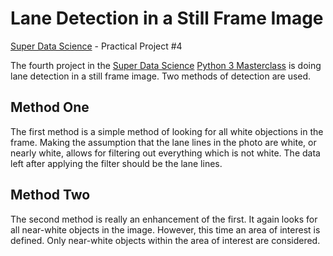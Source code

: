 # Lane Detection in a Still Frame Image
[Super Data Science](https://www.superdatascience.com) - Practical Project #4

The fourth project in the [Super Data Science](https://www.superdatascience.com) [Python 3 Masterclass](https://www.superdatascience.com/courses/python-3-programming-beginner-to-pro-masterclass) is doing lane detection in a still frame image. Two methods of detection are used.

## Method One
The first method is a simple method of looking for all white objections in the frame. Making the assumption that the lane lines in the photo are white, or nearly white, allows for filtering out everything which is not white. The data left after applying the filter should be the lane lines.

## Method Two
The second method is really an enhancement of the first. It again looks for all near-white objects in the image. However, this time an area of interest is defined. Only near-white objects within the area of interest are considered.